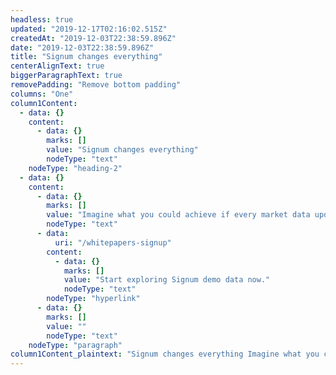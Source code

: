 ```yaml
---
headless: true
updated: "2019-12-17T02:16:02.515Z"
createdAt: "2019-12-03T22:38:59.896Z"
date: "2019-12-03T22:38:59.896Z"
title: "Signum changes everything"
centerAlignText: true
biggerParagraphText: true
removePadding: "Remove bottom padding"
columns: "One"
column1Content:
  - data: {}
    content:
      - data: {}
        marks: []
        value: "Signum changes everything"
        nodeType: "text"
    nodeType: "heading-2"
  - data: {}
    content:
      - data: {}
        marks: []
        value: "Imagine what you could achieve if every market data update delivered to your trading application contained accurate predictions of future market dynamics. By making this a reality, Signum redefines what’s possible for electronic trading strategies. Serious returns await you. "
        nodeType: "text"
      - data:
          uri: "/whitepapers-signup"
        content:
          - data: {}
            marks: []
            value: "Start exploring Signum demo data now."
            nodeType: "text"
        nodeType: "hyperlink"
      - data: {}
        marks: []
        value: ""
        nodeType: "text"
    nodeType: "paragraph"
column1Content_plaintext: "Signum changes everything Imagine what you could achieve if every market data update delivered to your trading application contained accurate predictions of future market dynamics. By making this a reality, Signum redefines what’s possible for electronic trading strategies. Serious returns await you. Start exploring Signum demo data now."
---
```

